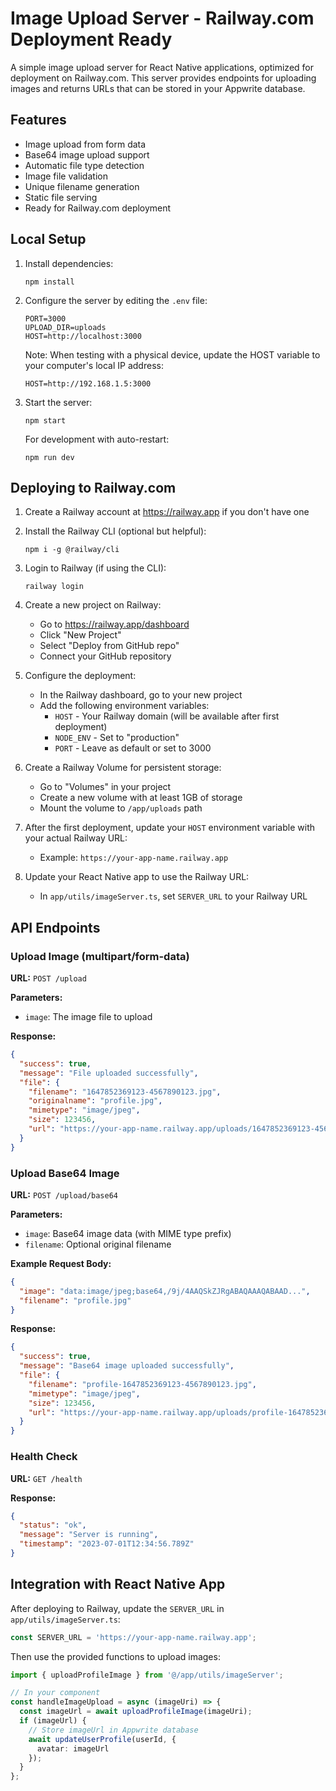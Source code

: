 # Image Upload Server - Railway.com Deployment Ready

A simple image upload server for React Native applications, optimized for deployment on Railway.com. This server provides endpoints for uploading images and returns URLs that can be stored in your Appwrite database.

## Features

- Image upload from form data
- Base64 image upload support
- Automatic file type detection
- Image file validation
- Unique filename generation
- Static file serving
- Ready for Railway.com deployment

## Local Setup

1. Install dependencies:
   ```
   npm install
   ```

2. Configure the server by editing the `.env` file:
   ```
   PORT=3000
   UPLOAD_DIR=uploads
   HOST=http://localhost:3000
   ```

   Note: When testing with a physical device, update the HOST variable to your computer's local IP address:
   ```
   HOST=http://192.168.1.5:3000
   ```

3. Start the server:
   ```
   npm start
   ```

   For development with auto-restart:
   ```
   npm run dev
   ```

## Deploying to Railway.com

1. Create a Railway account at https://railway.app if you don't have one

2. Install the Railway CLI (optional but helpful):
   ```
   npm i -g @railway/cli
   ```

3. Login to Railway (if using the CLI):
   ```
   railway login
   ```

4. Create a new project on Railway:
   - Go to https://railway.app/dashboard
   - Click "New Project"
   - Select "Deploy from GitHub repo"
   - Connect your GitHub repository

5. Configure the deployment:
   - In the Railway dashboard, go to your new project
   - Add the following environment variables:
     - `HOST` - Your Railway domain (will be available after first deployment)
     - `NODE_ENV` - Set to "production"
     - `PORT` - Leave as default or set to 3000

6. Create a Railway Volume for persistent storage:
   - Go to "Volumes" in your project
   - Create a new volume with at least 1GB of storage
   - Mount the volume to `/app/uploads` path

7. After the first deployment, update your `HOST` environment variable with your actual Railway URL:
   - Example: `https://your-app-name.railway.app`

8. Update your React Native app to use the Railway URL:
   - In `app/utils/imageServer.ts`, set `SERVER_URL` to your Railway URL

## API Endpoints

### Upload Image (multipart/form-data)

**URL:** `POST /upload`

**Parameters:**
- `image`: The image file to upload

**Response:**
```json
{
  "success": true,
  "message": "File uploaded successfully",
  "file": {
    "filename": "1647852369123-4567890123.jpg",
    "originalname": "profile.jpg",
    "mimetype": "image/jpeg",
    "size": 123456,
    "url": "https://your-app-name.railway.app/uploads/1647852369123-4567890123.jpg"
  }
}
```

### Upload Base64 Image

**URL:** `POST /upload/base64`

**Parameters:**
- `image`: Base64 image data (with MIME type prefix)
- `filename`: Optional original filename

**Example Request Body:**
```json
{
  "image": "data:image/jpeg;base64,/9j/4AAQSkZJRgABAQAAAQABAAD...",
  "filename": "profile.jpg"
}
```

**Response:**
```json
{
  "success": true,
  "message": "Base64 image uploaded successfully",
  "file": {
    "filename": "profile-1647852369123-4567890123.jpg",
    "mimetype": "image/jpeg",
    "size": 123456,
    "url": "https://your-app-name.railway.app/uploads/profile-1647852369123-4567890123.jpg"
  }
}
```

### Health Check

**URL:** `GET /health`

**Response:**
```json
{
  "status": "ok",
  "message": "Server is running",
  "timestamp": "2023-07-01T12:34:56.789Z"
}
```

## Integration with React Native App

After deploying to Railway, update the `SERVER_URL` in `app/utils/imageServer.ts`:

```typescript
const SERVER_URL = 'https://your-app-name.railway.app';
```

Then use the provided functions to upload images:

```typescript
import { uploadProfileImage } from '@/app/utils/imageServer';

// In your component
const handleImageUpload = async (imageUri) => {
  const imageUrl = await uploadProfileImage(imageUri);
  if (imageUrl) {
    // Store imageUrl in Appwrite database
    await updateUserProfile(userId, {
      avatar: imageUrl
    });
  }
};
``` 